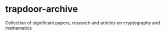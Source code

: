 # trapdoor-archive
Collection of significant papers, research and articles on cryptography and mathematics
